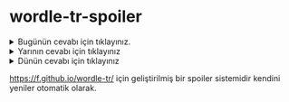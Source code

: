 # wordle-tr-spoiler

<details>
  <summary>Bugünün cevabı için tıklayınız.</summary>
  <br>
    <b> perma </b>
</details>

<details>
  <summary>Yarının cevabı için tıklayınız</summary>
  <br>
   <b> kaşlı </b>
</details>

<details>
  <summary>Dünün cevabı için tıklayınız </summary>
  <br>
  <b> toyca </b>
</details>

https://f.github.io/wordle-tr/ için geliştirilmiş bir spoiler sistemidir kendini yeniler otomatik olarak.

